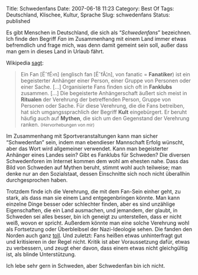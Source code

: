 Title: Schwedenfans
Date: 2007-06-18 11:23
Category: Best Of
Tags: Deutschland, Klischee, Kultur, Sprache
Slug: schwedenfans
Status: published

Es gibt Menschen in Deutschland, die sich als “*Schwedenfans*”
bezeichnen. Ich finde den Begriff *Fan* im Zusammenhang mit einem Land
immer etwas befremdlich und frage mich, was denn damit gemeint sein
soll, außer dass man gern in dieses Land in Urlaub fährt.

Wikipedia [sagt](http://de.wikipedia.org/wiki/Fan):

> Ein Fan [ËˆfÉ›n] (englisch fan [ËˆfÃ¦n], von fanatic = **Fanatiker**)
> ist ein begeisterter Anhänger einer Person, einer Gruppe von Personen
> oder einer Sache. [...] Organisierte Fans finden sich oft in
> **Fanklubs** zusammen. [...] Die begeisterte Anhängerschaft äußert
> sich meist in **Ritualen** der Verehrung der betreffenden Person,
> Gruppe von Personen oder Sache. Für diese Verehrung, die die Fans
> betreiben, hat sich umgangssprachlich der Begriff **Kult**
> eingebürgert. Er beruht häufig auch auf **Mythen**, die sich um den
> Gegenstand der Verehrung ranken. <small>(Hervorhebungen von
> mir)</small>

Im Zusammenhang mit Sportveranstaltungen kann man sicher “Schwedenfan”
sein, indem man ebendieser Mannschaft Erfolg wünscht, aber das Wort wird
allgemeiner verwendet. Kann man begeisterter Anhänger eines Landes sein?
Gibt es Fanklubs für Schweden? Die diversen Schwedenforen im Internet
kommen dem wohl am ehesten nahe. Dass das Bild von Schweden auf Mythen
beruht, stimmt wohl auch teilweise; man denke nur an den Sozialstaat,
dessen Einschnitte sich noch nicht überallhin durchgesprochen haben.

Trotzdem finde ich die Verehrung, die mit dem Fan-Sein einher geht, zu
stark, als dass man sie einem Land entgegenbringen könnte. Man kann
einzelne Dinge besser oder schlechter finden, aber es sind unzählige
Eigenschaften, die ein Land ausmachen, und jemandem, der glaubt, in
Schweden sei alles besser, bin ich geneigt zu unterstellen, dass er
nicht weiß, wovon er spricht. Außerdem könnte man eine solche Verehrung
wohl als Fortsetzung oder Überbleibsel der Nazi-Ideologie sehen. Die
fanden den Norden auch ganz
[toll](http://de.wikipedia.org/wiki/Herrenrasse). Und zuletzt: Fans
heißen etwas unhinterfragt gut und kritisieren in der Regel nicht.
Kritik ist aber Voraussetzung dafür, etwas zu verbessern, und zeugt eher
davon, dass einem etwas nicht gleichgültig ist, als blinde
Unterstützung.

Ich lebe sehr gern in Schweden, aber Schwedenfan bin ich nicht.

